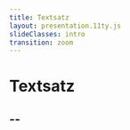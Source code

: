 ```yaml
---
title: Textsatz
layout: presentation.11ty.js
slideClasses: intro
transition: zoom
---
```


<div class="is-full-width">

# Textsatz
## -- 

</div>